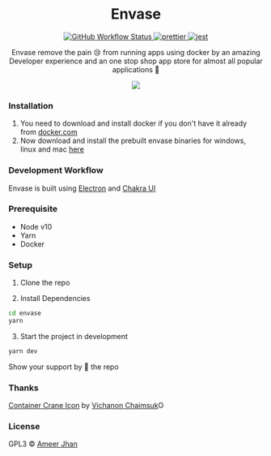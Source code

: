 <h1 align="center">Envase</h1>
<p align="center">
  <a href="https://github.com/ameerthehacker/envase/actions">
    <img alt="GitHub Workflow Status" src="https://img.shields.io/github/workflow/status/ameerthehacker/envase/envase-ci?style=flat-square">
  </a>
  <a href="https://github.com/prettier/prettier">
    <img alt="prettier" src="https://img.shields.io/badge/code_style-prettier-ff69b4.svg?style=flat-square" />
  </a>
  <a href="https://jestjs.io/">
    <img alt="jest" src="https://img.shields.io/badge/tested%20with-jest-blue?style=flat-square" />
  </a>
</p>

<p align="center">Envase remove the pain 😢 from running apps using docker by an amazing Developer experience and an one stop shop app store for almost all popular applications 🎉</p>

<p align="center">
 <img src="./images/demo.gif" />
</p>

### Installation

1. You need to download and install docker if you don't have it already from [docker.com](https://www.docker.com/products/docker-desktop)
2. Now download and install the prebuilt envase binaries for windows, linux and mac [here](https://github.com/ameerthehacker/envase/releases)

### Development Workflow

Envase is built using [Electron](https://www.electronjs.org/) and [Chakra UI](https://chakra-ui.com/)

### Prerequisite

- Node v10
- Yarn
- Docker

### Setup

1. Clone the repo

2. Install Dependencies

```sh
cd envase
yarn
```

3. Start the project in development

```sh
yarn dev
```

Show your support by 🌟 the repo

### Thanks

[Container Crane Icon](https://iconscout.com/icons/container-crane) by [Vichanon Chaimsuk](https://iconscout.com/contributors/ferdizzimo)O

### License

GPL3 © [Ameer Jhan](mailto:ameerjhanprof@gmail.com)

